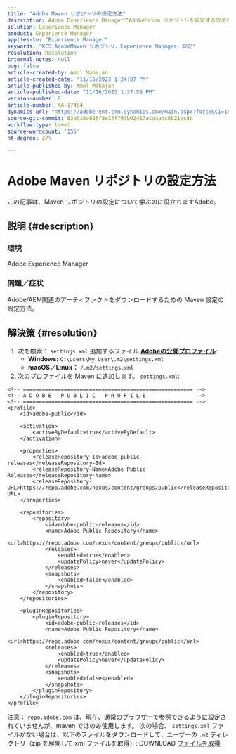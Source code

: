 ```yaml
---
title: "Adobe Maven リポジトリの設定方法"
description: Adobe Experience ManagerでAdobeMaven リポジトリを設定する方法を説明します。
solution: Experience Manager
product: Experience Manager
applies-to: "Experience Manager"
keywords: "KCS,AdobeMaven リポジトリ，Experience Manager，設定"
resolution: Resolution
internal-notes: null
bug: false
article-created-by: Amol Mahajan
article-created-date: "11/16/2023 1:24:07 PM"
article-published-by: Amol Mahajan
article-published-date: "11/16/2023 1:37:55 PM"
version-number: 8
article-number: KA-17454
dynamics-url: "https://adobe-ent.crm.dynamics.com/main.aspx?forceUCI=1&pagetype=entityrecord&etn=knowledgearticle&id=80283c66-8384-ee11-8179-6045bd006704"
source-git-commit: 83a618a986f5e13f797b02417acaaadc8b21ec8b
workflow-type: tm+mt
source-wordcount: '155'
ht-degree: 27%

---
```


# Adobe Maven リポジトリの設定方法


この記事は、Maven リポジトリの設定について学ぶのに役立ちますAdobe。

## 説明 {#description}


### <b>環境</b>

Adobe Experience Manager



### <b>問題／症状</b>

Adobe/AEM関連のアーティファクトをダウンロードするための Maven 設定の設定方法。


## 解決策 {#resolution}


1. 次を検索： `settings.xml` 追加するファイル <b>[Adobeの公開プロファイル](https://repo.adobe.com/index.html)</b>:
   - <b>Windows:</b> `C:\Users\My User\.m2\settings.xml`
   - <b>macOS／Linux：</b> `/.m2/settings.xml`
2. 次のプロファイルを Maven に追加します。 `settings.xml`:



```
<!-- ====================================================== -->
<!-- A D O B E   P U B L I C   P R O F I L E                -->
<!-- ====================================================== -->
<profile>
    <id>adobe-public</id>

    <activation>
        <activeByDefault>true</activeByDefault>
    </activation>

    <properties>
        <releaseRepository-Id>adobe-public-releases</releaseRepository-Id>
        <releaseRepository-Name>Adobe Public Releases</releaseRepository-Name>
        <releaseRepository-URL>https://repo.adobe.com/nexus/content/groups/public</releaseRepository-URL>
    </properties>

    <repositories>
        <repository>
            <id>adobe-public-releases</id>
            <name>Adobe Public Repository</name>
            <url>https://repo.adobe.com/nexus/content/groups/public</url>
            <releases>
                <enabled>true</enabled>
                <updatePolicy>never</updatePolicy>
            </releases>
            <snapshots>
                <enabled>false</enabled>
            </snapshots>
        </repository>
    </repositories>

    <pluginRepositories>
        <pluginRepository>
            <id>adobe-public-releases</id>
            <name>Adobe Public Repository</name>
            <url>https://repo.adobe.com/nexus/content/groups/public</url>
            <releases>
                <enabled>true</enabled>
                <updatePolicy>never</updatePolicy>
            </releases>
            <snapshots>
                <enabled>false</enabled>
            </snapshots>
        </pluginRepository>
    </pluginRepositories>
</profile>
```


注意： `repo.adobe.com` は、現在、通常のブラウザーで参照できるように設定されていませんが、maven ではのみ使用します。 次の場合、 `settings.xml` ファイルがない場合は、以下のファイルをダウンロードして、ユーザーの `.m2` ディレクトリ（zip を展開して xml ファイルを取得）: DOWNLOAD [ファイルを取得](https://helpx.adobe.com/content/dam/help/en/experience-manager/kb/SetUpTheAdobeMavenRepository/jcr_content/main-pars/download_section/download-1/settings_xml.zip)
